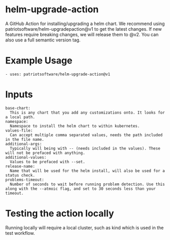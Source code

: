 # helm-upgrade-action
A GitHub Action for installing/upgrading a helm chart. We recommend using patriotsoftware/helm-upgradepaction@v1 to get the latest changes. If new features require breaking changes, we will release them to @v2. You can also use a full semantic version tag.

# Example Usage
```- uses: patriotsoftware/helm-upgrade-action@v1```
# Inputs
```
base-chart:
  This is any chart that you add any customizations onto. It looks for a local path.
namespace:
  Namespace to install the helm chart to within kubernetes.
values-file:
  Can accept multiple comma separated values, needs the path included in the file name.
additional-args:
  Typically will being with -- (needs included in the values). These will not be prefaced with anything.
additional-values:
  Values to be prefaced with --set.
release-name:
  Name that will be used for the helm install, will also be used for a status check.
problems-timeout:
  Number of seconds to wait before running problem detection. Use this along with the --atmoic flag, and set to 30 seconds less than your timeout.
```

# Testing the action locally
Running locally will require a local cluster, such as kind which is used in the test workflow.
